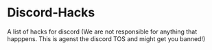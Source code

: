 # Discord-Hacks
A list of hacks for discord (We are not responsible for anything that happpens. This is agenst the discord TOS and might get you banned!)
